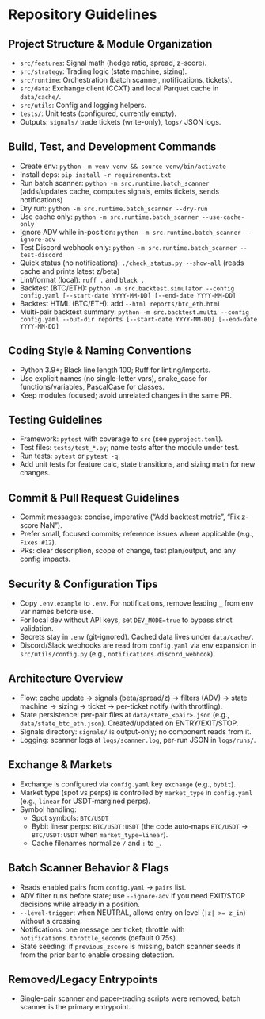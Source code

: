 # Repository Guidelines

## Project Structure & Module Organization
- `src/features`: Signal math (hedge ratio, spread, z-score).
- `src/strategy`: Trading logic (state machine, sizing).
- `src/runtime`: Orchestration (batch scanner, notifications, tickets).
- `src/data`: Exchange client (CCXT) and local Parquet cache in `data/cache/`.
- `src/utils`: Config and logging helpers.
- `tests/`: Unit tests (configured, currently empty).
- Outputs: `signals/` trade tickets (write-only), `logs/` JSON logs.

## Build, Test, and Development Commands
- Create env: `python -m venv venv && source venv/bin/activate`
- Install deps: `pip install -r requirements.txt`
- Run batch scanner: `python -m src.runtime.batch_scanner` (adds/updates cache, computes signals, emits tickets, sends notifications)
- Dry run: `python -m src.runtime.batch_scanner --dry-run`
- Use cache only: `python -m src.runtime.batch_scanner --use-cache-only`
- Ignore ADV while in-position: `python -m src.runtime.batch_scanner --ignore-adv`
- Test Discord webhook only: `python -m src.runtime.batch_scanner --test-discord`
- Quick status (no notifications): `./check_status.py --show-all` (reads cache and prints latest z/beta)
- Lint/format (local): `ruff .` and `black .`
- Backtest (BTC/ETH): `python -m src.backtest.simulator --config config.yaml [--start-date YYYY-MM-DD] [--end-date YYYY-MM-DD]`
 - Backtest HTML (BTC/ETH): add `--html reports/btc_eth.html`
 - Multi-pair backtest summary: `python -m src.backtest.multi --config config.yaml --out-dir reports [--start-date YYYY-MM-DD] [--end-date YYYY-MM-DD]`

## Coding Style & Naming Conventions
- Python 3.9+; Black line length 100; Ruff for linting/imports.
- Use explicit names (no single-letter vars), snake_case for functions/variables, PascalCase for classes.
- Keep modules focused; avoid unrelated changes in the same PR.

## Testing Guidelines
- Framework: `pytest` with coverage to `src` (see `pyproject.toml`).
- Test files: `tests/test_*.py`; name tests after the module under test.
- Run tests: `pytest` or `pytest -q`.
- Add unit tests for feature calc, state transitions, and sizing math for new changes.

## Commit & Pull Request Guidelines
- Commit messages: concise, imperative (“Add backtest metric”, “Fix z-score NaN”).
- Prefer small, focused commits; reference issues where applicable (e.g., `Fixes #12`).
- PRs: clear description, scope of change, test plan/output, and any config impacts.

## Security & Configuration Tips
- Copy `.env.example` to `.env`. For notifications, remove leading `_` from env var names before use.
- For local dev without API keys, set `DEV_MODE=true` to bypass strict validation.
- Secrets stay in `.env` (git-ignored). Cached data lives under `data/cache/`.
 - Discord/Slack webhooks are read from `config.yaml` via env expansion in `src/utils/config.py` (e.g., `notifications.discord_webhook`).

## Architecture Overview
- Flow: cache update → signals (beta/spread/z) → filters (ADV) → state machine → sizing → ticket → per-ticket notify (with throttling).
- State persistence: per-pair files at `data/state_<pair>.json` (e.g., `data/state_btc_eth.json`). Created/updated on ENTRY/EXIT/STOP.
- Signals directory: `signals/` is output-only; no component reads from it.
- Logging: scanner logs at `logs/scanner.log`, per-run JSON in `logs/runs/`.

## Exchange & Markets
- Exchange is configured via `config.yaml` key `exchange` (e.g., `bybit`).
- Market type (spot vs perps) is controlled by `market_type` in `config.yaml` (e.g., `linear` for USDT‑margined perps).
- Symbol handling:
  - Spot symbols: `BTC/USDT`
  - Bybit linear perps: `BTC/USDT:USDT` (the code auto‑maps `BTC/USDT` → `BTC/USDT:USDT` when `market_type=linear`).
  - Cache filenames normalize `/` and `:` to `_`.

## Batch Scanner Behavior & Flags
- Reads enabled pairs from `config.yaml` → `pairs` list.
- ADV filter runs before state; use `--ignore-adv` if you need EXIT/STOP decisions while already in a position.
- `--level-trigger`: when NEUTRAL, allows entry on level (`|z| >= z_in`) without a crossing.
- Notifications: one message per ticket; throttle with `notifications.throttle_seconds` (default 0.75s).
- State seeding: if `previous_zscore` is missing, batch scanner seeds it from the prior bar to enable crossing detection.

## Removed/Legacy Entrypoints
- Single-pair scanner and paper-trading scripts were removed; batch scanner is the primary entrypoint.
